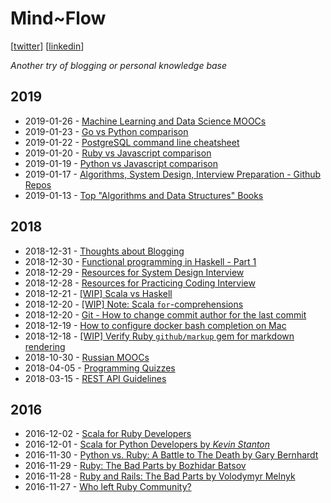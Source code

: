 # Mind~Flow

[[twitter](https://twitter.com/halyph)]  [[linkedin](https://www.linkedin.com/in/oivasiv/)]

_Another try of blogging or personal knowledge base_

## 2019

- 2019-01-26 - [Machine Learning and Data Science MOOCs](2019/2019-01-26-ml-ds-mooc.md)
- 2019-01-23 - [Go vs Python comparison](2019/2019-01-23-go-vs-python.md)
- 2019-01-22 - [PostgreSQL command line cheatsheet](2019/2019-01-22-postgresql-command-line-cheatsheet.md)
- 2019-01-20 - [Ruby vs Javascript comparison](2019/2019-01-20-ruby-vs-javascript.md)
- 2019-01-19 - [Python vs Javascript comparison](2019/2019-01-19-python-vs-javascript.md)
- 2019-01-17 - [Algorithms, System Design, Interview Preparation - Github Repos](2019/2019-01-17-algorithms-system-design-interview-preparation.md)
- 2019-01-13 - [Top "Algorithms and Data Structures" Books](2019/2019-01-13-alg-and-ds-books.md)

## 2018

- 2018-12-31 - [Thoughts about Blogging](2018/2018-12-31-about-blogging.md)
- 2018-12-30 - [Functional programming in Haskell - Part 1](2018/2018-12-30-fp-in-haskell-part1.md)
- 2018-12-29 - [Resources for System Design Interview](2018/2018-12-29-system-design-interview-prep.md)
- 2018-12-28 - [Resources for Practicing Coding Interview](2018/2018-12-28-tech-interview-coding-prep-res.md)
- 2018-12-21 - [[WIP] Scala vs Haskell](2018/2018-12-21-scala-vs-haskell.md)
- 2018-12-20 - [[WIP] Note: Scala `for`-comprehensions](2018/2018-12-20-scala-for-compr.md)
- 2018-12-20 - [Git - How to change commit author for the last commit](2018/2018-12-20-git-change-commit-author.md)
- 2018-12-19 - [How to configure docker bash completion on Mac](2018/2018-12-19-docker-bash-complition.md)
- 2018-12-18 - [[WIP] Verify Ruby `github/markup` gem for markdown rendering](2018/2018-12-18-github-markup-gem.md)
- 2018-10-30 - [Russian MOOCs](2018/2018-10-30-russian-moocs.md)
- 2018-04-05 - [Programming Quizzes](2018/2018-04-05-programmin-quizzes.md)
- 2018-03-15 - [REST API Guidelines](2018/2018-03-15-rest-api-guidelines.md)

## 2016

- 2016-12-02 - [Scala for Ruby Developers](2016/2016-12-02-scala-for-ruby-developers.md)
- 2016-12-01 - [Scala for Python Developers by _Kevin Stanton_](2016/2016-12-01-scala-for-python-developers.md)
- 2016-11-30 - [Python vs. Ruby: A Battle to The Death by Gary Bernhardt](2016/2016-11-30-python-vs-ruby-battle-to-the-death-by-gary-bernhardt.md)
- 2016-11-29 - [Ruby: The Bad Parts by Bozhidar Batsov](2016/2016-11-29-the-bad-parts-by-bozhidar-batsov.md)
- 2016-11-28 - [Ruby and Rails: The Bad Parts by Volodymyr Melnyk](2016/2016-11-28-ruby-and-rails-the-bad-parts-by-volodymyr-melnyk.md)
- 2016-11-27 - [Who left Ruby Community?](2016/2016-11-27-who-left-ruby-community.md)

